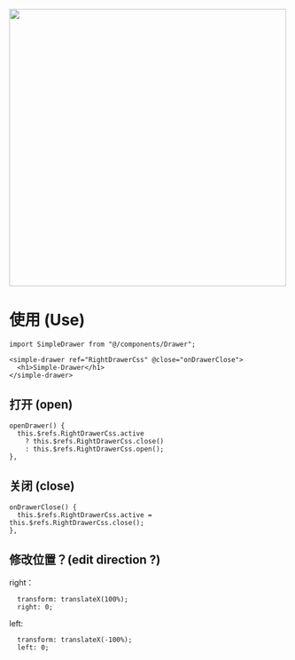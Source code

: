 <a href="http://p2.so.qhmsg.com/t01d67d1500eb19f8f2.jpg" target="_blank"><img src="http://p2.so.qhmsg.com/t01d67d1500eb19f8f2.jpg" width="500" /></a>
# 使用 (Use)
```vue
import SimpleDrawer from "@/components/Drawer";
```

```vue
<simple-drawer ref="RightDrawerCss" @close="onDrawerClose">
  <h1>Simple-Drawer</h1>
</simple-drawer>
```
## 打开 (open)

```vue
openDrawer() {
  this.$refs.RightDrawerCss.active
    ? this.$refs.RightDrawerCss.close()
    : this.$refs.RightDrawerCss.open();
},
```
## 关闭 (close)

```vue
onDrawerClose() {
  this.$refs.RightDrawerCss.active = this.$refs.RightDrawerCss.close();
},
```

## 修改位置？(edit direction ?)

right：

```
  transform: translateX(100%);
  right: 0;
```

left:

```vue
  transform: translateX(-100%);
  left: 0;
```
